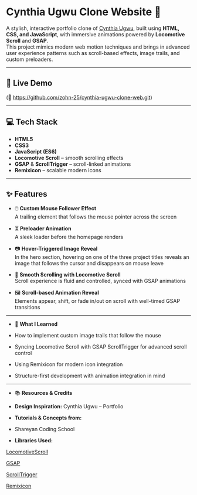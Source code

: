 # Cynthia Ugwu Clone Website 🎨

A stylish, interactive portfolio clone of [Cynthia Ugwu](https://cynthiaugwu.com), built using **HTML, CSS, and JavaScript**, with immersive animations powered by **Locomotive Scroll** and **GSAP**.  
This project mimics modern web motion techniques and brings in advanced user experience patterns such as scroll-based effects, image trails, and custom preloaders.

---

## 🔗 Live Demo

(🔗 https://github.com/zohn-25/cynthia-ugwu-clone-web.git)

---

## 💻 Tech Stack

- **HTML5**
- **CSS3**
- **JavaScript (ES6)**
- **Locomotive Scroll** – smooth scrolling effects
- **GSAP** & **ScrollTrigger** – scroll-linked animations
- **Remixicon** – scalable modern icons

---

## ✨ Features

- 🖱️ **Custom Mouse Follower Effect**  
  A trailing element that follows the mouse pointer across the screen

- ⏳ **Preloader Animation**  
  A sleek loader before the homepage renders

- 📷 **Hover-Triggered Image Reveal**  
  In the hero section, hovering on one of the three project titles reveals an image that follows the cursor and disappears on mouse leave

- 📜 **Smooth Scrolling with Locomotive Scroll**  
  Scroll experience is fluid and controlled, synced with GSAP animations

- 🖼️ **Scroll-based Animation Reveal**  
  Elements appear, shift, or fade in/out on scroll with well-timed GSAP transitions

---

- 🎯 **What I Learned**
 - How to implement custom image trails that    follow the mouse

 - Syncing Locomotive Scroll with GSAP ScrollTrigger for advanced scroll control

 - Using Remixicon for modern icon integration

 - Structure-first development with animation    integration in mind

---

- 📚 **Resources & Credits**
- **Design Inspiration:** Cynthia Ugwu – Portfolio

- **Tutorials & Concepts from:**
- Shareyan Coding School

- **Libraries Used:**

[LocomotiveScroll](https://locomotivemtl.github.io/locomotive-scroll/)

[GSAP](https://greensock.com/gsap/)

[ScrollTrigger](https://greensock.com/scrolltrigger/)

[Remixicon](https://remixicon.com/)

